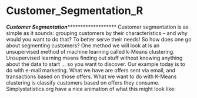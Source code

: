 # Customer_Segmentation_R

*********************Customer Segmentation****************************************
Customer segmentation is as simple as it sounds: grouping customers by their characteristics – and why would you want to do that? To better serve their needs!
So how does one go about segmenting customers? One method we will look at is an unsupervised method of machine learning called k-Means clustering. Unsupervised learning means finding out stuff without knowing anything about the data to start … so you want to discover.
Our example today is to do with e-mail marketing.
What we have are offers sent via email, and transactions based on those offers. What we want to do with K-Means clustering is classify customers based on offers they consume. Simplystatistics.org have a nice animation of what this might look like:
